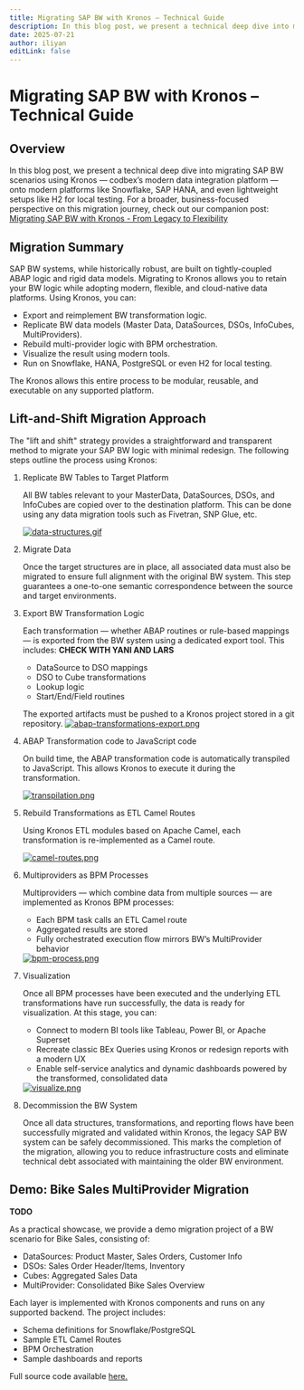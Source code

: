 ```yaml
---
title: Migrating SAP BW with Kronos – Technical Guide
description: In this blog post, we present a technical deep dive into migrating SAP BW scenarios using Krono
date: 2025-07-21
author: iliyan
editLink: false
---
```


# Migrating SAP BW with Kronos – Technical Guide

## Overview

In this blog post, we present a technical deep dive into migrating SAP BW scenarios using Kronos — codbex’s modern data integration platform — onto modern platforms like Snowflake, SAP HANA, and even lightweight setups like H2 for local testing. For a broader, business-focused perspective on this migration journey, check out our companion post: [Migrating SAP BW with Kronos - From Legacy to Flexibility](https://www.codbex.com/marketing/2025/06/10/kronos-bw-migration)

## Migration Summary
SAP BW systems, while historically robust, are built on tightly-coupled ABAP logic and rigid data models. Migrating to Kronos allows you to retain your BW logic while adopting modern, flexible, and cloud-native data platforms. Using Kronos, you can:

- Export and reimplement BW transformation logic.
- Replicate BW data models (Master Data, DataSources, DSOs, InfoCubes, MultiProviders).
- Rebuild multi-provider logic with BPM orchestration.
- Visualize the result using modern tools.
- Run on Snowflake, HANA, PostgreSQL or even H2 for local testing.

The Kronos allows this entire process to be modular, reusable, and executable on any supported platform.

## Lift-and-Shift Migration Approach
The "lift and shift" strategy provides a straightforward and transparent method to migrate your SAP BW logic with minimal redesign. The following steps outline the process using Kronos:

1. Replicate BW Tables to Target Platform

   All BW tables relevant to your MasterData, DataSources, DSOs, and InfoCubes are copied over to the destination platform. This can be done using any data migration tools such as Fivetran, SNP Glue, etc.

   <a href="/images/2025-07-21-kronos-bw-migration/data-structures.gif" target="_blank">
   <img src="/images/2025-07-21-kronos-bw-migration/data-structures.gif" alt="data-structures.gif">
   </a>

1. Migrate Data

   Once the target structures are in place, all associated data must also be migrated to ensure full alignment with the original BW system. This step guarantees a one-to-one semantic correspondence between the source and target environments.

1. Export BW Transformation Logic
   
   Each transformation — whether ABAP routines or rule-based mappings — is exported from the BW system using a dedicated export tool. This includes: **CHECK WITH YANI AND LARS**
   - DataSource to DSO mappings
   - DSO to Cube transformations
   - Lookup logic
   - Start/End/Field routines
   
   The exported artifacts must be pushed to a Kronos project stored in a git repository.
   <a href="/images/2025-07-21-kronos-bw-migration/abap-transformations-export.png" target="_blank">
   <img src="/images/2025-07-21-kronos-bw-migration/abap-transformations-export.png" alt="abap-transformations-export.png">
   </a>

1. ABAP Transformation code to JavaScript code
   
   On build time, the ABAP transformation code is automatically transpiled to JavaScript. This allows Kronos to execute it during the transformation.

   <a href="/images/2025-07-21-kronos-bw-migration/transpilation.png" target="_blank">
   <img src="/images/2025-07-21-kronos-bw-migration/transpilation.png" alt="transpilation.png">
   </a>
   
1. Rebuild Transformations as ETL Camel Routes

   Using Kronos ETL modules based on Apache Camel, each transformation is re-implemented as a Camel route.

   <a href="/images/2025-07-21-kronos-bw-migration/camel-routes.png" target="_blank">
   <img src="/images/2025-07-21-kronos-bw-migration/camel-routes.png" alt="camel-routes.png">
   </a>

1. Multiproviders as BPM Processes
   
   Multiproviders — which combine data from multiple sources — are implemented as Kronos BPM processes:
   - Each BPM task calls an ETL Camel route
   - Aggregated results are stored
   - Fully orchestrated execution flow mirrors BW’s MultiProvider behavior

   <a href="/images/2025-07-21-kronos-bw-migration/bpm-process.png" target="_blank">
   <img src="/images/2025-07-21-kronos-bw-migration/bpm-process.png" alt="bpm-process.png">
   </a>

1. Visualization

   Once all BPM processes have been executed and the underlying ETL transformations have run successfully, the data is ready for visualization. At this stage, you can:
   - Connect to modern BI tools like Tableau, Power BI, or Apache Superset
   - Recreate classic BEx Queries using Kronos or redesign reports with a modern UX
   - Enable self-service analytics and dynamic dashboards powered by the transformed, consolidated data

   <a href="/images/2025-07-21-kronos-bw-migration/visualize.png" target="_blank">
   <img src="/images/2025-07-21-kronos-bw-migration/visualize.png" alt="visualize.png">
   </a>

1. Decommission the BW System

   Once all data structures, transformations, and reporting flows have been successfully migrated and validated within Kronos, the legacy SAP BW system can be safely decommissioned. This marks the completion of the migration, allowing you to reduce infrastructure costs and eliminate technical debt associated with maintaining the older BW environment.

## Demo: Bike Sales MultiProvider Migration 

**TODO**

As a practical showcase, we provide a demo migration project of a BW scenario for Bike Sales, consisting of:

- DataSources: Product Master, Sales Orders, Customer Info
- DSOs: Sales Order Header/Items, Inventory
- Cubes: Aggregated Sales Data
- MultiProvider: Consolidated Bike Sales Overview

Each layer is implemented with Kronos components and runs on any supported backend. The project includes:
- Schema definitions for Snowflake/PostgreSQL
- Sample ETL Camel Routes
- BPM Orchestration
- Sample dashboards and reports

Full source code available [here.](https://github.com/codbex/codbex-sample-kronos-bw-sales-migration)

